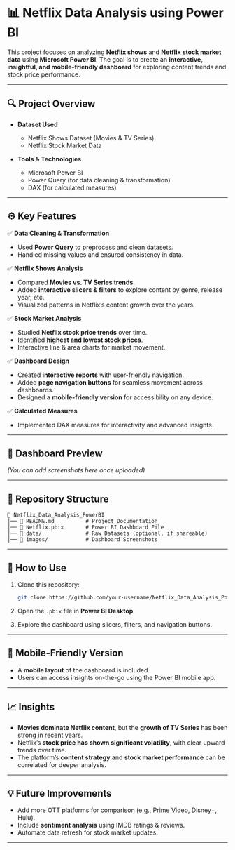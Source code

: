 
# 📊 Netflix Data Analysis using Power BI

This project focuses on analyzing **Netflix shows** and **Netflix stock market data** using **Microsoft Power BI**.
The goal is to create an **interactive, insightful, and mobile-friendly dashboard** for exploring content trends and stock price performance.

---

## 🔍 Project Overview

* **Dataset Used**

  * Netflix Shows Dataset (Movies & TV Series)
  * Netflix Stock Market Data

* **Tools & Technologies**

  * Microsoft Power BI
  * Power Query (for data cleaning & transformation)
  * DAX (for calculated measures)

---

## ⚙️ Key Features

✅ **Data Cleaning & Transformation**

* Used **Power Query** to preprocess and clean datasets.
* Handled missing values and ensured consistency in data.

✅ **Netflix Shows Analysis**

* Compared **Movies vs. TV Series trends**.
* Added **interactive slicers & filters** to explore content by genre, release year, etc.
* Visualized patterns in Netflix’s content growth over the years.

✅ **Stock Market Analysis**

* Studied **Netflix stock price trends** over time.
* Identified **highest and lowest stock prices**.
* Interactive line & area charts for market movement.

✅ **Dashboard Design**

* Created **interactive reports** with user-friendly navigation.
* Added **page navigation buttons** for seamless movement across dashboards.
* Designed a **mobile-friendly version** for accessibility on any device.

✅ **Calculated Measures**

* Implemented DAX measures for interactivity and advanced insights.

---

## 📸 Dashboard Preview

*(You can add screenshots here once uploaded)*

---

## 📂 Repository Structure

```
📁 Netflix_Data_Analysis_PowerBI
│── 📄 README.md          # Project Documentation
│── 📄 Netflix.pbix       # Power BI Dashboard File
│── 📂 data/              # Raw Datasets (optional, if shareable)
│── 📂 images/            # Dashboard Screenshots
```

---

## 🚀 How to Use

1. Clone this repository:

   ```bash
   git clone https://github.com/your-username/Netflix_Data_Analysis_PowerBI.git
   ```
2. Open the `.pbix` file in **Power BI Desktop**.
3. Explore the dashboard using slicers, filters, and navigation buttons.

---

## 📱 Mobile-Friendly Version

* A **mobile layout** of the dashboard is included.
* Users can access insights on-the-go using the Power BI mobile app.

---

## 📈 Insights

* **Movies dominate Netflix content**, but the **growth of TV Series** has been strong in recent years.
* Netflix’s **stock price has shown significant volatility**, with clear upward trends over time.
* The platform’s **content strategy** and **stock market performance** can be correlated for deeper analysis.

---

## 💡 Future Improvements

* Add more OTT platforms for comparison (e.g., Prime Video, Disney+, Hulu).
* Include **sentiment analysis** using IMDB ratings & reviews.
* Automate data refresh for stock market updates.

---
